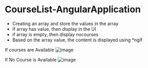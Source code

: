 # CourseList-AngularApplication

- Creating an array and store the values in the array
- If array has value, then display in the UI
- if array is empty, then display nocourses
- Based on the array value, the content is displayed using *ngIf

If courses are Available
![image](https://user-images.githubusercontent.com/43011442/114663050-53c28e00-9d17-11eb-8d7b-d9cebf34f905.png)

If No Course is Available
![image](https://user-images.githubusercontent.com/43011442/114663103-6937b800-9d17-11eb-865d-be13c7405f99.png)
